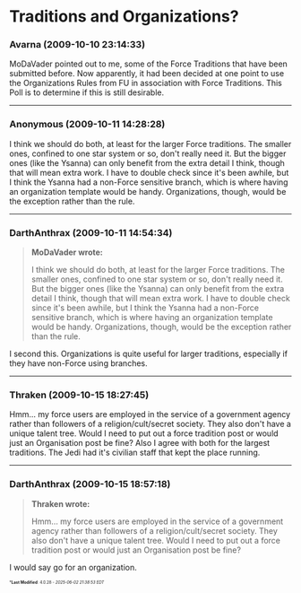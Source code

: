 # Traditions and Organizations?

### **Avarna** (2009-10-10 23:14:33)

MoDaVader pointed out to me, some of the Force Traditions that have been submitted before. Now apparently, it had been decided at one point to use the Organizations Rules from FU in association with Force Traditions.
This Poll is to determine if this is still desirable.

---

### **Anonymous** (2009-10-11 14:28:28)

I think we should do both, at least for the larger Force traditions. The smaller ones, confined to one star system or so, don't really need it. But the bigger ones (like the Ysanna) can only benefit from the extra detail I think, though that will mean extra work.
I have to double check since it's been awhile, but I think the Ysanna had a non-Force sensitive branch, which is where having an organization template would be handy. Organizations, though, would be the exception rather than the rule.

---

### **DarthAnthrax** (2009-10-11 14:54:34)

> **MoDaVader wrote:**
>
> I think we should do both, at least for the larger Force traditions. The smaller ones, confined to one star system or so, don&#39;t really need it. But the bigger ones (like the Ysanna) can only benefit from the extra detail I think, though that will mean extra work.
> I have to double check since it&#39;s been awhile, but I think the Ysanna had a non-Force sensitive branch, which is where having an organization template would be handy. Organizations, though, would be the exception rather than the rule.

I second this. Organizations is quite useful for larger traditions, especially if they have non-Force using branches.

---

### **Thraken** (2009-10-15 18:27:45)

Hmm... my force users are employed in the service of a government agency rather than followers of a religion/cult/secret society. They also don't have a unique talent tree. Would I need to put out a force tradition post or would just an Organisation post be fine?
Also I agree with both for the largest traditions. The Jedi had it's civilian staff that kept the place running.

---

### **DarthAnthrax** (2009-10-15 18:57:18)

> **Thraken wrote:**
>
> Hmm&#8230; my force users are employed in the service of a government agency rather than followers of a religion/cult/secret society. They also don&#39;t have a unique talent tree. Would I need to put out a force tradition post or would just an Organisation post be fine?

I would say go for an organization.



<span style="font-size: 0.5em;">***Last Modified**: 4.0.28 - *2025-06-02 21:38:53 EDT*</span>